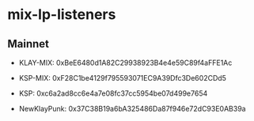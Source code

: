 # mix-lp-listeners

## Mainnet
- KLAY-MIX: 0xBeE6480d1A82C29938923B4e4e59C89f4aFFE1Ac
- KSP-MIX: 0xF28C1be4129f795593071EC9A39Dfc3De602CDd5

- KSP: 0xc6a2ad8cc6e4a7e08fc37cc5954be07d499e7654
- NewKlayPunk: 0x37C38B19a6bA325486Da87f946e72dC93E0AB39a
